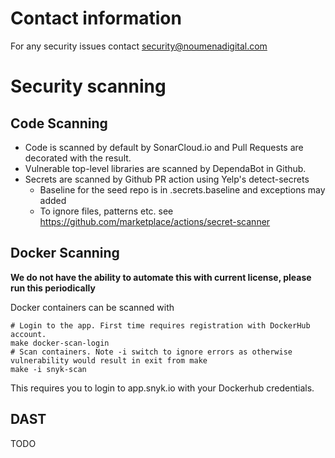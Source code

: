 # Contact information
For any security issues contact security@noumenadigital.com

# Security scanning
## Code Scanning
* Code is scanned by default by SonarCloud.io and Pull Requests are decorated with the result.
* Vulnerable top-level libraries are scanned by DependaBot in Github.
* Secrets are scanned by Github PR action using Yelp's detect-secrets
    * Baseline for the seed repo is in .secrets.baseline and exceptions may added
    * To ignore files, patterns etc. see https://github.com/marketplace/actions/secret-scanner

## Docker Scanning 
**We do not have the ability to automate this with current license, please run this periodically**

Docker containers can be scanned with 
```
# Login to the app. First time requires registration with DockerHub account.
make docker-scan-login
# Scan containers. Note -i switch to ignore errors as otherwise vulnerability would result in exit from make
make -i snyk-scan 

```
This requires you to login to app.snyk.io with your Dockerhub credentials.

## DAST
TODO
